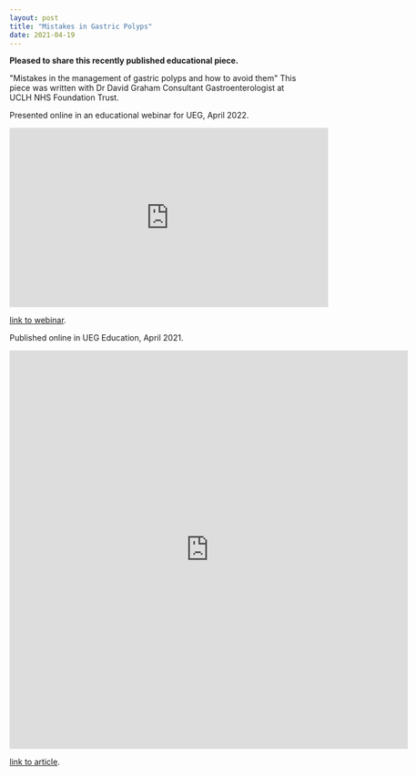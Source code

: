 ```yaml
---
layout: post
title: "Mistakes in Gastric Polyps"
date: 2021-04-19
---
```


**Pleased to share this recently published educational piece.**

"Mistakes in the management of gastric polyps and how to avoid them"
This piece was written with Dr David Graham Consultant Gastroenterologist at UCLH NHS Foundation Trust.

Presented online in an educational webinar for UEG, April 2022.

<iframe width="560" height="315" src="https://www.youtube.com/embed/pJHGs_uNXFU" title="YouTube video player" frameborder="0" allow="accelerometer; autoplay; clipboard-write; encrypted-media; gyroscope; picture-in-picture" allowfullscreen></iframe>

[link to webinar](https://www.youtube.com/watch?v=pJHGs_uNXFU).

Published online in UEG Education, April 2021.

<embed src="https://ueg.eu/a/273" style="width:700px; height: 700px;">

[link to article](https://ueg.eu/a/273).
